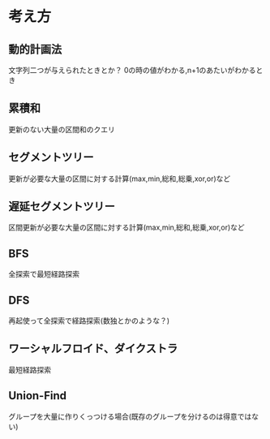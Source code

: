 # 考え方
## 動的計画法
文字列二つが与えられたときとか？
0の時の値がわかる,n+1のあたいがわかるとき
## 累積和
更新のない大量の区間和のクエリ
## セグメントツリー
更新が必要な大量の区間に対する計算(max,min,総和,総乗,xor,or)など
## 遅延セグメントツリー
区間更新が必要な大量の区間に対する計算(max,min,総和,総乗,xor,or)など
## BFS
全探索で最短経路探索
## DFS
再起使って全探索で経路探索(数独とかのような？)
## ワーシャルフロイド、ダイクストラ
最短経路探索
## Union-Find
グループを大量に作りくっつける場合(既存のグループを分けるのは得意ではない)

